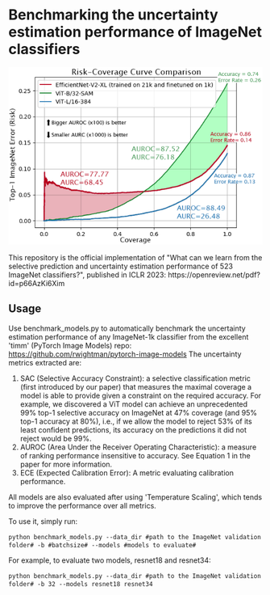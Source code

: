 # Benchmarking the uncertainty estimation performance of ImageNet classifiers
<p align="center">
  <img src="https://github.com/IdoGalil/benchmarking-uncertainty-estimation-performance/blob/main/Risk-Coverage_curve_comparison.png">
</p>
This repository is the official implementation of "What can we learn from the selective prediction and uncertainty estimation performance of 523 ImageNet classifiers?", published in ICLR 2023:
https://openreview.net/pdf?id=p66AzKi6Xim


## Usage
Use benchmark_models.py to automatically benchmark the uncertainty estimation performance of any ImageNet-1k classifier from the excellent 'timm' (PyTorch Image Models) repo:
https://github.com/rwightman/pytorch-image-models
The uncertainty metrics extracted are:
1. SAC (Selective Accuracy Constraint): a selective classification metric (first introduced by our paper) that measures the maximal coverage a model is able to provide given a constraint on the required accuracy. For example, we discovered a ViT model can achieve an unprecedented 99% top-1 selective accuracy on ImageNet at 47% coverage (and 95% top-1 accuracy at 80%), i.e., if we allow the model to reject 53% of its least confident predictions, its accuracy on the predictions it did not reject would be 99%.
2. AUROC (Area Under the Receiver Operating Characteristic): a measure of ranking performance insensitive to accuracy. See Equation 1 in the paper for more information.
3. ECE (Expected Calibration Error): A metric evaluating calibration performance.

All models are also evaluated after using 'Temperature Scaling', which tends to improve the performance over all metrics.


To use it, simply run:

```
python benchmark_models.py --data_dir #path to the ImageNet validation folder# -b #batchsize# --models #models to evaluate#
```
For example, to evaluate two models, resnet18 and resnet34:
```example
python benchmark_models.py --data_dir #path to the ImageNet validation folder# -b 32 --models resnet18 resnet34
```
